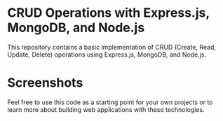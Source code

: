 # CRUD Operations with Express.js, MongoDB, and Node.js

This repository contains a basic implementation of CRUD (Create, Read, Update, Delete) operations using Express.js, MongoDB, and Node.js.

# Screenshots




Feel free to use this code as a starting point for your own projects or to learn more about building web applications with these technologies.
